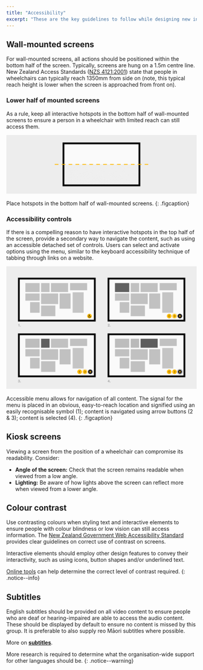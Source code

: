 ```yaml
---
title: "Accessibility"
excerpt: "These are the key guidelines to follow while designing new interactive screens to ensure most visitors can access the content. Like the rest of the DLS, this section will be expanded as more testing of new screens takes place."
---
```


## Wall-mounted screens

For wall-mounted screens, all actions should be positioned within the bottom half of the screen. Typically, screens are hung on a 1.5m centre line. New Zealand Access Standards ([NZS 4121:2001](https://www.standards.govt.nz/assets/Publication-files/NZS4121-2001.pdf)) state that people in wheelchairs can typically reach 1350mm from side on (note, this typical reach height is lower when the screen is approached from front on).

### Lower half of mounted screens

As a rule, keep all interactive hotspots in the bottom half of wall-mounted screens to ensure a person in a wheelchair with limited reach can still access them.

![Accessibile areas of a wall-mounted screen](/images/accessibility-half.png)

Place hotspots in the bottom half of wall-mounted screens.
{: .figcaption}

### Accessibility controls

If there is a compelling reason to have interactive hotspots in the top half of the screen, provide a secondary way to navigate the content, such as using an accessible detached set of controls. Users can select and activate options using the menu, similar to the keyboard accessibility technique of tabbing through links on a website.

![Proposed accessible menu](/images/accessibility-menu.png)

Accessible menu allows for navigation of all content. The signal for the menu is placed in an obvious, easy-to-reach location and signified using an easily recognisable symbol (1); content is navigated using arrow buttons (2 & 3); content is selected (4).
{: .figcaption}

## Kiosk screens

Viewing a screen from the position of a wheelchair can compromise its readability. Consider:

* __Angle of the screen:__ Check that the screen remains readable when viewed from a low angle.
* __Lighting:__ Be aware of how lights above the screen can reflect more when viewed from a lower angle.

## Colour contrast

Use contrasting colours when styling text and interactive elements to ensure people with colour blindness or low vision can still access information. The [New Zealand Government Web Accessibility Standard](https://webtoolkit.govt.nz/guidance/design-and-development/contrast-and-the-use-of-colour) provides clear guidelines on correct use of contrast on screens.

Interactive elements should employ other design features to convey their interactivity, such as using icons, button shapes and/or underlined text.

[Online tools](https://webtoolkit.govt.nz/guidance/design-and-development/contrast-and-the-use-of-colour/#tools) can help determine the correct level of contrast required.
{: .notice--info}

## Subtitles

English subtitles should be provided on all video content to ensure people who are deaf or hearing-impaired are able to access the audio content. These should be displayed by default to ensure no content is missed by this group. It is preferable to also supply reo Māori subtitles where possible.

More on __[subtitles](/_pages/patterns/video#subtitles)__.

More research is required to determine what the organisation-wide support for other languages should be.
{: .notice--warning}


